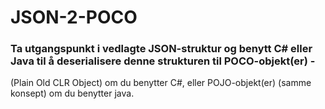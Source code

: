 # JSON-2-POCO
### Ta utgangspunkt i vedlagte JSON-struktur og benytt C# eller Java til å deserialisere denne strukturen til POCO-objekt(er) -
(Plain Old CLR Object) om du benytter C#, eller POJO-objekt(er) (samme konsept) om du benytter java.
